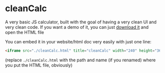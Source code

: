 # cleanCalc
A very basic JS calculator, built with the goal of having a very clean UI and very clean code.
If you want a demo of it, you can just [download it](https://github.com/Rudxain/cleanCalc/archive/refs/heads/master.zip) and open the HTML file

You can embed it in your website/html doc very easily with just one line:
```html
<iframe src="./cleanCalc.html" title="cleanCalc" width="240" height="365" style="border: none;"></iframe>
```
(replace `./cleanCalc.html` with the path and name (if you renamed) where you put the HTML file, obviously)
